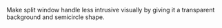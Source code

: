 
Make split window handle less intrusive visually by giving it a transparent background and semicircle shape.
